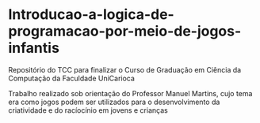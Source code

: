 # Introducao-a-logica-de-programacao-por-meio-de-jogos-infantis
Repositório do TCC para finalizar o Curso de Graduação em Ciência da Computação da Faculdade UniCarioca



Trabalho realizado sob orientação do Professor Manuel Martins, cujo tema era como jogos podem ser utilizados para o desenvolvimento da criatividade e do racíocínio em jovens e crianças
